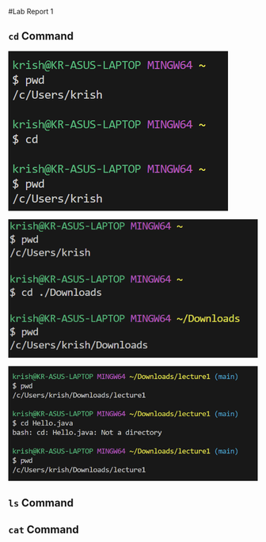 #Lab Report 1

## `cd` Command
![Image](lab11.png)

![Image](lab12.png)

![Image](lab13.png)
## `ls` Command

## `cat` Command

